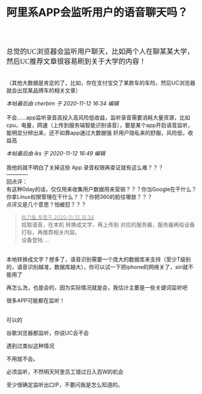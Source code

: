 # 阿里系APP会监听用户的语音聊天吗？


<br />
<br />
<br />
<font face="黑体"><font size="4">总觉的UC浏览器会监听用户聊天，比如两个人在聊某某大学，然后UC推荐文章很容易刷到关于大学的内容！</font></font><br />
<br />
<br />
（其他大数据是肯定的了，比如，你在支付宝交了某款车的车险，然后UC浏览器就会出现某品牌车的相关文章）

<i class="pstatus"> 本帖最后由 cherbim 于 2020-11-12 16:34 编辑 </i><br />
<br />
不会……app监听录音高投入高风险低收益，监听录音需要消耗大量资源，比如cpu，电量，网速（上传到服务端智能识别语音），要是某个app开启语音监听，能明显分辨出来，还不如靠app通过大数据强 奸用户隐私来的舒服，风险低，收益高

<i class="pstatus"> 本帖最后由 iks 于 2020-11-12 16:49 编辑 </i><br />
<br />
我他妈就不明白了关掉这些 App 录音权限再查证就有这么难？？？<br />
————<br />
回点评：<br />
有这种0day的话，仅仅用来收集用户数据用来营销？？？你当Google在干什么？你拿Linux权限管理在干什么？？？你把360的脸往哪放？？？<br />
点评又是几个意思？怕被怼？？？<img id="aimg_UEM00" onclick="zoom(this, this.src, 0, 0, 0)" class="zoom" src="https://cdn.jsdelivr.net/gh/hishis/forum-master/public/images/patch.gif" onmouseover="img_onmouseoverfunc(this)" onload="thumbImg(this)" border="0" alt="" />

<div class="quote"><blockquote><font size="2"><a href="https://www.hostloc.com/forum.php?mod=redirect&amp;goto=findpost&amp;pid=9444022&amp;ptid=765858" target="_blank"><font color="#999999">秋刀鱼 发表于 2020-11-12 16:34</font></a></font><br />
拾取语音，在本机 转换成文字，再上传到 对应的服务器，服务器再给设备打标，再推荐相关内容。<br />
设备登陆 ...</blockquote></div><br />
本地转换成文字？想多了，语音识别需要一个庞大的数据库来支持（至少T级别的，语音识别越准，数据库越大），你可以试一下把iphone的网络关了，siri就不能用了

再怎么洗，也是会的，因为实际情况就是会，我估计主要是一些关键词监听吧

很多APP可能都在监听！<br />
<br />
<img src="static/image/smiley/default/lol.gif" smilieid="12" border="0" alt="" /><img src="static/image/smiley/default/lol.gif" smilieid="12" border="0" alt="" /><img src="static/image/smiley/default/lol.gif" smilieid="12" border="0" alt="" />

可以的

谷歌浏览器都监听，你说UC会不会

遇到过类似这种情况

不用就不会。

必须监听，不然明天阿里员工错过日入百W的机会<img src="static/image/smiley/default/lol.gif" smilieid="12" border="0" alt="" />

至少很确定监听出口IP，不要问我是怎么知道的。
